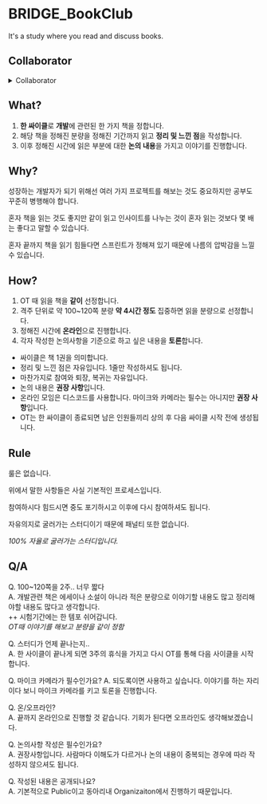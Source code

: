 # BRIDGE_BookClub
It's a study where you read and discuss books.

## Collaborator

<details><summary>Collaborator</summary>
<p>

*굵은 글씨는 완주자입니다.*

### 1st Clean Code

|**@RePro1202**|**@fkdl0048**|@hellog2n|@FrenzyNight|@NearthYou|
|:---:|:---:|:---:|:---:|:---:|

### 2rd Refactoring

|**@fkdl0048**|@NearthYou|@RePro1202|@MakerJun46|@yeonmo57|
|:---:|:---:|:---:|:---:|:---:|

자세한 참여 내역은 PR이나 Issues를 통해 확인해주세요

</p>
</details> 

## What? 

1. **한 싸이클**로 **개발**에 관련된 한 가지 책을 정합니다.
2. 해당 책을 정해진 분량을 정해진 기간까지 읽고 **정리 및 느낀 점**을 작성합니다.
3. 이후 정해진 시간에 읽은 부분에 대한 **논의 내용**을 가지고 이야기를 진행합니다.

## Why?

성장하는 개발자가 되기 위해선 여러 가지 프로젝트를 해보는 것도 중요하지만 공부도 꾸준히 병행해야 합니다.

혼자 책을 읽는 것도 좋지만 같이 읽고 인사이트를 나누는 것이 혼자 읽는 것보다 몇 배는 좋다고 말할 수 있습니다.

혼자 끝까지 책을 읽기 힘들다면 스프린트가 정해져 있기 때문에 나름의 압박감을 느낄 수 있습니다.

## How?

1. OT 때 읽을 책을 **같이** 선정합니다.
2. 격주 단위로 약 100~120쪽 분량 **약 4시간 정도** 집중하면 읽을 분량으로 선정합니다.
3. 정해진 시간에 **온라인**으로 진행합니다.
4. 각자 작성한 논의사항을 기준으로 하고 싶은 내용을 **토론**합니다.

* 싸이클은 책 1권을 의미합니다.
* 정리 및 느낀 점은 자유입니다. 1줄만 작성하셔도 됩니다.
* 마찬가지로 참여와 퇴장, 복귀는 자유입니다.
* 논의 내용은 **권장 사항**입니다.
* 온라인 모임은 디스코드를 사용합니다. 마이크와 카메라는 필수는 아니지만 **권장 사항**입니다.  
* OT는 한 싸이클이 종료되면 남은 인원들끼리 상의 후 다음 싸이클 시작 전에 생성됩니다.

## Rule

룰은 없습니다.  

위에서 말한 사항들은 사실 기본적인 프로세스입니다.  

참여하시다 힘드시면 중도 포기하시고 이후에 다시 참여하셔도 됩니다.  

자유의지로 굴러가는 스터디이기 때문에 패널티 또한 없습니다.  

*100% 자율로 굴러가는 스터디입니다.*

## Q/A

Q. 100~120쪽을 2주.. 너무 짧다  
A. 개발관련 책은 에세이나 소설이 아니라 적은 분량으로 이야기할 내용도 많고 정리해야할 내용도 많다고 생각합니다.  
++ 시험기간에는 한 템포 쉬어갑니다.  
*OT때 이야기를 해보고 분량을 같이 정함*  

Q. 스터디가 언제 끝나는지..  
A. 한 사이클이 끝나게 되면 3주의 휴식을 가지고 다시 OT를 통해 다음 사이클을 시작합니다.

Q. 마이크 카메라가 필수인가요?
A. 되도록이면 사용하고 싶습니다. 이야기를 하는 자리이다 보니 마이크 카메라를 키고 토론을 진행합니다.

Q. 온/오프라인?  
A. 끝까지 온라인으로 진행할 것 같습니다. 기회가 된다면 오프라인도 생각해보겠습니다.

Q. 논의사항 작성은 필수인가요?  
A. 권장사항입니다. 사람마다 이해도가 다르거나 논의 내용이 중복되는 경우에 따라 작성하지 않으셔도 됩니다.

Q. 작성된 내용은 공개되나요?  
A. 기본적으로 Public이고 동아리내 Organizaiton에서 진행하기 때문입니다.
